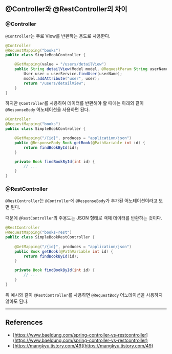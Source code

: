 ## @Controller와 @RestController의 차이
### @Controller
`@Controller`는 주로 View를 반환하는 용도로 사용한다.
```java
@Controller
@RequestMapping("books")
public class SimpleBookController {

    @GetMapping(value = "/users/detailView")
    public String detailView(Model model, @RequestParam String userName){
        User user = userService.findUser(userName);
        model.addAttribute("user", user);
        return "/users/detailView";
    }
}
```

하지만 `@Controller`를 사용하여 데이터를 반환해야 할 때에는 아래와 같이 `@ResponseBody` 어노테이션을 사용하면 된다.

```java
@Controller
@RequestMapping("books")
public class SimpleBookController {

    @GetMapping("/{id}", produces = "application/json")
    public @ResponseBody Book getBook(@PathVariable int id) {
        return findBookById(id);
    }

    private Book findBookById(int id) {
        // ...
    }
}
```

### @RestController
`@RestController`는 `@Controller`에 `@ResponseBody`가 추가된 어노테이션이라고 보면 된다.

때문에 `@RestController`의 주용도는 JSON 형태로 객체 데이터를 반환하는 것이다.

```java
@RestController
@RequestMapping("books-rest")
public class SimpleBookRestController {
    
    @GetMapping("/{id}", produces = "application/json")
    public Book getBook(@PathVariable int id) {
        return findBookById(id);
    }

    private Book findBookById(int id) {
        // ...
    }
}
```

위 예시와 같이 `@RestController`를 사용하면 `@RequestBody` 어노테이션을 사용하지 않아도 된다.

---
## References
- [https://www.baeldung.com/spring-controller-vs-restcontroller](https://www.baeldung.com/spring-controller-vs-restcontroller)
- [https://mangkyu.tistory.com/49](https://mangkyu.tistory.com/49)
